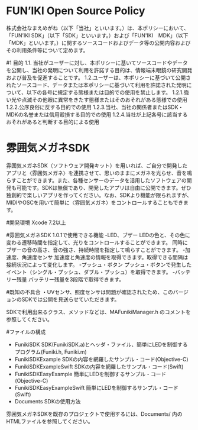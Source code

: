 # FUN’IKI  Open Source Policy
株式会社なまえめがね（以下「当社」といいます。）は、本ポリシーにおいて、「FUN’IKI SDK」（以下「SDK」といいます。）および「FUN'IKI　MDK」（以下「MDK」といいます。）に関するソースコードおよびデータ等の公開内容およびその利用条件等について定めます。

#1 目的
 1.1. 当社がユーザーに対し、本ポリシーに基いてソースコードやデータを公開し、当社の発明について利用を許諾する目的は、情報端末眼鏡の研究開発および普及を促進することです。
 1.2.ユーザーは、本ポリシーに基づいて公開されたソースコード、データまたは本ポリシーに基づいて利用を許諾された発明について、以下の各号に規定する態様または目的での使用を禁止します。
  1.2.1.強い光や点滅その他眼に異常をきたす態様またはそのおそれがある態様での使用
  1.2.2.公序良俗に反する目的での使用
  1.2.3.当社、当社の関係者またはSDK・MDKの名誉または信用毀損する目的での使用
  1.2.4.当社が上記各号に該当するおそれがあると判断する目的による使用






# 雰囲気メガネSDK
雰囲気メガネSDK（ソフトウェア開発キット）を用いれば、ご自分で開発したアプリと〈雰囲気メガネ〉を連携させて、思いのままにメガネを光らせ、音を鳴らすことができます。また、各種センサーのデータを活用したソフトウェアの開発も可能です。SDKは無償であり、開発したアプリは自由に公開できます。ぜひ独創的で楽しいアプリを作ってください。なお、SDKより機能が限られますが、MIDIやOSCを用いて簡単に〈雰囲気メガネ〉をコントロールすることもできます。


#開発環境
Xcode 7.2以上

#雰囲気メガネSDK 1.0.1で使用できる機能
-LED、ブザー
   LEDの色と、その色に変わる遷移時間を指定して、光りをコントロールすることができます。
   同時にブザーの音の高さ、音の強さ、持続時間を指定して鳴らすことができます。
-加速度、角速度センサ
   加速度と角速度の情報を取得できます。取得できる間隔は接続状況によって変化します。
-プッシュ・ボタン
   プッシュ・ボタンで発生したイベント（シングル・プッシュ、ダブル・プッシュ）を取得できます。
-バッテリー残量
   バッテリー残量を3段階で取得できます。

#既知の不具合
・UVセンサ、照度センサは問題が確認されたため、このバージョンのSDKでは公開を見送らせていただきます。


SDKで利用出来るクラス、メソッドなどは、MAFunikiManager.h のコメントを参照してください。

#ファイルの構成
- FunikiSDK
SDK(FunikiSDK.a)とヘッダ・ファイル、簡単にLEDを制御するプログラム(Funiki.h, Funiki.m)
- FunikiSDKExample
SDKの内容を網羅したサンプル・コード(Objective-C)
- FunikiSDKExampleSwift
SDKの内容を網羅したサンプル・コード(Swift)
- FunikiSDKEasyExample
簡単にLEDを制御するサンプル・コード(Objective-C)
- FunikiSDKEasyExampleSwift
簡単にLEDを制御するサンプル・コード(Swift)
- Documents
SDKの使用方法

雰囲気メガネSDKを既存のプロジェクトで使用するには、Documents/ 内のHTMLファイルを参照してください。
